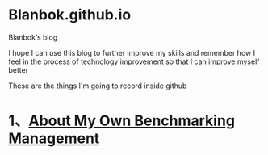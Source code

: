# Blanbok.github.io
Blanbok‘s blog

I hope I can use this blog to further improve my skills and remember how I feel in the process of technology improvement so that I can improve myself better

These are the things I'm going to record inside github

# 1、[About My Own Benchmarking Management](https://github.com/Blanbok/AboutMyOwnBenchmarkingManagement/blob/master/README.md)
